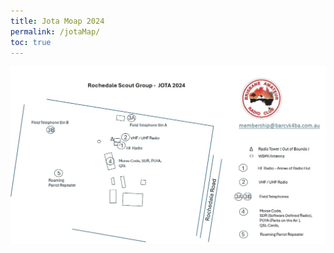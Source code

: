 ```yaml
---
title: Jota Moap 2024
permalink: /jotaMap/
toc: true
---
```


<img src="/assets/jota/JOTA2024MudMap.jpg">


